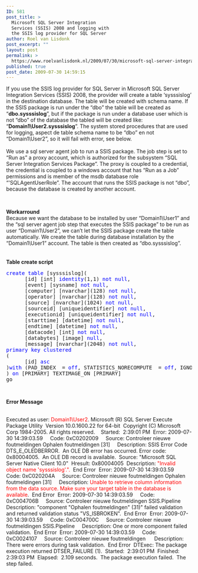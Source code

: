```yaml
---
ID: 581
post_title: >
  Microsoft SQL Server Integration
  Services (SSIS) 2008 and logging with
  the SSIS log provider for SQL Server
author: Roel van Lisdonk
post_excerpt: ""
layout: post
permalink: >
  https://www.roelvanlisdonk.nl/2009/07/30/microsoft-sql-server-integration-services-ssis-2008-and-logging-with-the-ssis-log-provider-for-sql-server/
published: true
post_date: 2009-07-30 14:59:15
---
```

<p>If you use the SSIS log provider for SQL Server in Microsoft SQL Server Integration Services (SSIS) 2008, the provider will create a table ‘sysssislog’ in the destination database. The table will be created with schema name. If the SSIS package is run under the “dbo” the table will be created as “<strong>dbo.sysssislog</strong>”, but if the package is run under a database user which is not “dbo” of the database the tabled will be created like: “<strong>Domain1\User2.sysssislog</strong>”. The system stored procedures that are used for logging, aspect de table schema name to be “dbo” en not “Domain1\User2”, so it will fail with error, see below.    <br />    <br />We use a sql server agent job to run a SSIS package. The job step is set to “Run as” a proxy account, which is authorized for the subsystem “SQL Server Integration Services Package”. The proxy is coupled to a credential, the credential is coupled to a windows account that has “Run as a Job” permissions and is member of the msdb database role “'SQLAgentUserRole”. The account that runs the SSIS package is not “dbo”, because the database is created by another account.</p>  <p>&#160;</p>  <p><strong>Workarround</strong>    <br />Because we want the database to be installed by user “Domain1\User1” and the “sql server agent job step that executes the SSIS package” to be run as user “Domain1\User2”, we can’t let the SSIS package create the table automatically. We create the table during database installation by the “Domain1\User1” account. The table is then created as “dbo.sysssislog”.    <br />    <br />    <br /><strong>Table create script     <br /></strong></p>  <pre class="code"><span style="color: blue">create table </span>[sysssislog](
      [id] [int] <span style="color: blue">identity</span>(1,1) <span style="color: blue">not null</span>,
      [event] [sysname] <span style="color: blue">not null</span>,
      [computer] [nvarchar](128) <span style="color: blue">not null</span>,
      [operator] [nvarchar](128) <span style="color: blue">not null</span>,
      [source] [nvarchar](1024) <span style="color: blue">not null</span>,
      [sourceid] [uniqueidentifier] <span style="color: blue">not null</span>,
      [executionid] [uniqueidentifier] <span style="color: blue">not null</span>,
      [starttime] [datetime] <span style="color: blue">not null</span>,
      [endtime] [datetime] <span style="color: blue">not null</span>,
      [datacode] [int] <span style="color: blue">not null</span>,
      [databytes] [image] <span style="color: blue">null</span>,
      [message] [nvarchar](2048) <span style="color: blue">not null</span>,
<span style="color: blue">primary key clustered
</span>(
      [id] <span style="color: blue">asc
</span>)<span style="color: blue">with </span>(PAD_INDEX  = <span style="color: blue">off</span>, STATISTICS_NORECOMPUTE  = <span style="color: blue">off</span>, IGNORE_DUP_KEY = <span style="color: blue">off</span>, ALLOW_ROW_LOCKS  = <span style="color: blue">on</span>, ALLOW_PAGE_LOCKS  = <span style="color: blue">on</span>) <span style="color: blue">on </span>[PRIMARY]
) <span style="color: blue">on </span>[PRIMARY] TEXTIMAGE_ON [PRIMARY]
go


<strong></strong></pre>

<p><strong>Error Message</strong>

  <br />Executed as user: <font color="#ff0000">Domain1\User2</font>. Microsoft (R) SQL Server Execute Package Utility&#160; Version 10.0.1600.22 for 64-bit&#160; Copyright (C) Microsoft Corp 1984-2005. All rights reserved.&#160;&#160;&#160; Started:&#160; 2:39:01 PM&#160; Error: 2009-07-30 14:39:03.59&#160;&#160;&#160;&#160; Code: 0xC0202009&#160;&#160;&#160;&#160; Source: Controleer nieuwe foutmeldingen Ophalen foutmeldingen [31]&#160;&#160;&#160;&#160; Description: SSIS Error Code DTS_E_OLEDBERROR.&#160; An OLE DB error has occurred. Error code: 0x80004005.&#160; An OLE DB record is available.&#160; Source: &quot;Microsoft SQL Server Native Client 10.0&quot;&#160; Hresult: 0x80004005&#160; Description: <font color="#ff0000">&quot;Invalid object name 'sysssislog'.&quot;.</font>&#160; End Error&#160; Error: 2009-07-30 14:39:03.59&#160;&#160;&#160;&#160; Code: 0xC020204A&#160;&#160;&#160;&#160; Source: Controleer nieuwe foutmeldingen Ophalen foutmeldingen [31]&#160;&#160;&#160;&#160; Description: <font color="#ff0000">Unable to retrieve column information from the data source. Make sure your target table in the database is available</font>.&#160; End Error&#160; Error: 2009-07-30 14:39:03.59&#160;&#160;&#160;&#160; Code: 0xC004706B&#160;&#160;&#160;&#160; Source: Controleer nieuwe foutmeldingen SSIS.Pipeline&#160;&#160;&#160;&#160; Description: &quot;component &quot;Ophalen foutmeldingen&quot; (31)&quot; failed validation and returned validation status &quot;VS_ISBROKEN&quot;.&#160; End Error&#160; Error: 2009-07-30 14:39:03.59&#160;&#160;&#160;&#160; Code: 0xC004700C&#160;&#160;&#160;&#160; Source: Controleer nieuwe foutmeldingen SSIS.Pipeline&#160;&#160;&#160;&#160; Description: One or more component failed validation.&#160; End Error&#160; Error: 2009-07-30 14:39:03.59&#160;&#160;&#160;&#160; Code: 0xC0024107&#160;&#160;&#160;&#160; Source: Controleer nieuwe foutmeldingen&#160;&#160;&#160;&#160;&#160; Description: There were errors during task validation.&#160; End Error&#160; DTExec: The package execution returned DTSER_FAILURE (1).&#160; Started:&#160; 2:39:01 PM&#160; Finished: 2:39:03 PM&#160; Elapsed:&#160; 2.109 seconds.&#160; The package execution failed.&#160; The step failed.</p>